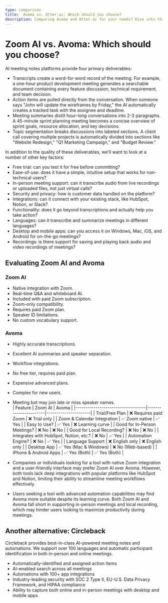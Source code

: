 ```yaml
---
type: comparison
title:  Avoma vs. Otter.ai: Which should you choose?
description: Comparing Avoma and Otter.ai for your needs? Dive into this article to evaluate both tools and discover an alternative, Circleback.
---
```


# Zoom AI vs. Avoma: Which should you choose?  
AI meeting notes platforms provide four primary deliverables:  
  
* Transcripts create a word-for-word record of the meeting. For example, a one-hour product development meeting generates a searchable document containing every feature discussion, technical requirement, and team decision.  
* Action items are pulled directly from the conversation. When someone says "John will update the wireframes by Friday," the AI automatically creates a tracked task with the assignee and deadline.  
* Meeting summaries distill hour-long conversations into 2-3 paragraphs. A 45-minute sprint planning meeting becomes a concise overview of sprint goals, resource allocation, and key decisions.  
* Topic segmentation breaks discussions into labeled sections. A client call covering multiple projects is automatically divided into sections like "Website Redesign," "Q1 Marketing Campaign," and "Budget Review."  
  
In addition to the quality of these deliverables, we'll want to look at a number of other key factors:  
  
* Free trial: can you test it for free before committing?  
* Ease-of-use: does it have a simple, intuitive setup that works for non-technical users?  
* In-person meeting support: can it transcribe audio from live recordings or uploaded files, not just virtual calls?  
* Security and privacy: how is customer data handled on the platform?  
* Integrations: can it connect with your existing stack, like HubSpot, Notion, or Slack?  
* Functionality: does it go beyond transcriptions and actually help you take action?  
* Languages: can it transcribe and summarize meetings in different languages?  
* Desktop and mobile apps: can you access it on Windows, Mac, iOS, and Android for on-the-go meetings?  
* Recordings: is there support for saving and playing back audio and video recordings of meetings?    
## Evaluating Zoom AI and Avoma  
### Zoom AI
- Native integration with Zoom.
- Real-time Q&A and whiteboard AI.
- Included with paid Zoom subscription.
- Zoom-only compatibility.
- Requires paid Zoom plan.
- Speaker ID limitations.
- No custom vocabulary support.

### Avoma
- Highly accurate transcriptions.
- Excellent AI summaries and speaker separation.
- Workflow integrations.
- No free tier, requires paid plan.
- Expensive advanced plans.
- Complex for new users.
- Meeting bot may join late or miss speaker names.  
| Feature                           | Zoom AI               | Avoma                |
|-----------------------------------|-----------------------|----------------------|
| Trial/Free Plan                   | ❌ Requires paid Zoom  | ❌ Trial only        |
| Zoom & Calendar Integration       | ✅ Zoom native         | ✅ Yes               |
| Easy to Use?                      | ✅ Yes                 | ❌ Learning curve    |
| Good for In-Person Meetings?      | ❌ No                  | ❌ No                |
| Good for Local Recording?         | ❌ No                  | ❌ No                |
| Integrates with HubSpot, Notion, etc.? | ❌ No              | ✅ Yes               |
| Automation Engine?                | ❌ No                  | ✅ Yes               |
| Language Support                  | ❌ English only        | ❌ English only      |
| Desktop App                       | ✅ Yes (Mac & Windows) | ❌ No (Web-based)    |
| iPhone & Android Apps             | ✅ Yes (Both)          | ✅ Yes (Both)        |  
- Companies or individuals looking for a tool with native Zoom integration and a user-friendly interface may prefer Zoom AI over Avoma. However, both tools lack deep integrations with popular platforms like HubSpot and Notion, limiting their ability to streamline meeting workflows effectively.

- Users seeking a tool with advanced automation capabilities may find Avoma more suitable despite its learning curve. Both Zoom AI and Avoma fall short in supporting in-person meetings and local recording, which may hinder users looking to maximize productivity during meetings.  
## Another alternative: Circleback  
Circleback provides best-in-class AI-powered meeting notes and automations. We support over 100 languages and automatic participant identification in both in-person and online meetings.  
  
* Automatically-identified and assigned action items  
* AI-enabled search across all meetings  
* Automations with 100+ app integrations  
* Industry-leading security with SOC 2 Type II, EU-U.S. Data Privacy Framework, and HIPAA compliance  
* Ability to capture both online and in-person meetings with desktop and mobile apps  